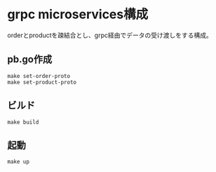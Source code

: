 

# grpc microservices構成

orderとproductを疎結合とし、grpc経由でデータの受け渡しをする構成。


## pb.go作成

```
make set-order-proto
make set-product-proto
```


## ビルド


```
make build
```

## 起動

```
make up
```